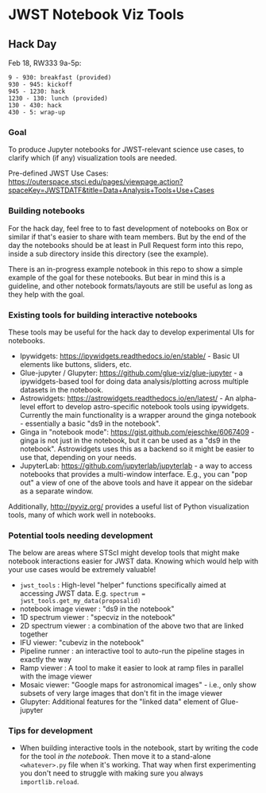 # JWST Notebook Viz Tools

## Hack Day

Feb 18, RW333 9a-5p:
```
9 - 930: breakfast (provided)
930 - 945: kickoff
945 - 1230: hack
1230 - 130: lunch (provided)
130 - 430: hack
430 - 5: wrap-up
```

### Goal

To produce Jupyter notebooks for JWST-relevant science use cases, to clarify which (if any) visualization tools are needed.

Pre-defined JWST Use Cases: https://outerspace.stsci.edu/pages/viewpage.action?spaceKey=JWSTDATF&title=Data+Analysis+Tools+Use+Cases

### Building notebooks

For the hack day, feel free to to fast development of notebooks on Box or similar if that's easier to share with team members.  But by the end of the day the notebooks should be at least in Pull Request form into this repo, inside a sub directory inside this directory (see the example).

There is an in-progress example notebook in this repo to show a simple example of the goal for these notebooks.  But bear in mind this is a guideline, and other notebook formats/layouts are still be useful as long as they help with the goal.

### Existing tools for building interactive notebooks

These tools may be useful for the hack day to develop experimental UIs for notebooks.

* Ipywidgets: https://ipywidgets.readthedocs.io/en/stable/ - Basic UI elements like buttons, sliders, etc.
* Glue-jupyter / Glupyter: https://github.com/glue-viz/glue-jupyter - a ipywidgets-based tool for doing data analysis/plotting across multiple datasets in the notebook.
* Astrowidgets: https://astrowidgets.readthedocs.io/en/latest/ - An alpha-level effort to develop astro-specific notebook tools using ipywidgets.  Currently the main functionality is a wrapper around the ginga notebook - essentially a basic "ds9 in the notebook".
* Ginga in "notebook mode": https://gist.github.com/ejeschke/6067409 - ginga is not just in the notebook, but it can be used as a "ds9 in the notebook".  Astrowidgets uses this as a backend so it might be easier to use that, depending on your needs.
* JupyterLab: https://github.com/jupyterlab/jupyterlab - a way to access notebooks that provides a multi-window interface.  E.g., you can "pop out" a view of one of the above tools and have it appear on the sidebar as a separate window.

Additionally, http://pyviz.org/ provides a useful list of Python visualization tools, many of which work well in notebooks.

### Potential tools needing development

The below are areas where STScI might develop tools that might make notebook interactions easier for JWST data.  Knowing which would help with your use cases would be extremely valuable! 

* `jwst_tools` : High-level "helper" functions specifically aimed at accessing JWST data.  E.g. ``spectrum = jwst_tools.get_my_data(proposalid)``
* notebook image viewer : "ds9 in the notebook"
* 1D spectrum viewer : "specviz in the notebook"
* 2D spectrum viewer : a combination of the above two that are linked together
* IFU viewer: "cubeviz in the notebook"
* Pipeline runner : an interactive tool to auto-run the pipeline stages in exactly the way 
* Ramp viewer : A tool to make it easier to look at ramp files in parallel with the image viewer
* Mosaic viewer: "Google maps for astronomical images"  - i.e., only show subsets of very large images that don't fit in the image viewer
* Glupyter: Additional features for the "linked data" element of Glue-jupyter


### Tips for development

* When building interactive tools in the notebook, start by writing the code for the tool *in the notebook*.  Then move it to a stand-alone `<whatever>.py` file when it's working.  That way when first experimenting you don't need to struggle with making sure you always `importlib.reload`.
